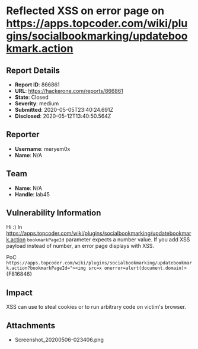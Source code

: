 # Reflected XSS on error page on https://apps.topcoder.com/wiki/plugins/socialbookmarking/updatebookmark.action

## Report Details
- **Report ID**: 866861
- **URL**: https://hackerone.com/reports/866861
- **State**: Closed
- **Severity**: medium
- **Submitted**: 2020-05-05T23:40:24.691Z
- **Disclosed**: 2020-05-12T13:40:50.564Z

## Reporter
- **Username**: meryem0x
- **Name**: N/A

## Team
- **Name**: N/A
- **Handle**: lab45

## Vulnerability Information
Hi :) 
In https://apps.topcoder.com/wiki/plugins/socialbookmarking/updatebookmark.action `bookmarkPageId` parameter expects a number value. If you add XSS payload instead of number, an error page displays with XSS.

PoC
`https://apps.topcoder.com/wiki/plugins/socialbookmarking/updatebookmark.action?bookmarkPageId="><img src=x onerror=alert(document.domain)>`
{F816846}

## Impact

XSS can use to steal cookies or to run arbitrary code on victim's browser.

## Attachments
- Screenshot_20200506-023406.png
